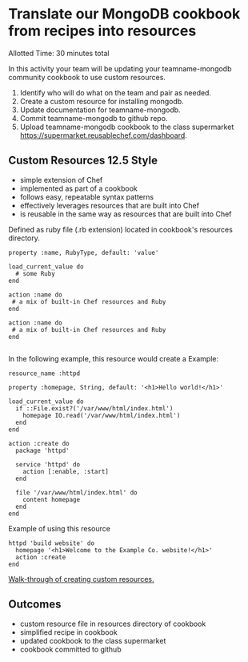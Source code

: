 # Translate our MongoDB cookbook from recipes into resources
Allotted Time: 30 minutes total

In this activity your team will be updating your teamname-mongodb community cookbook to use custom resources.

1. Identify who will do what on the team and pair as needed.
2. Create a custom resource for installing mongodb.
3. Update documentation for teamname-mongodb.
4. Commit teamname-mongodb to github repo.
5. Upload teamname-mongodb cookbook to the class supermarket https://supermarket.reusablechef.com/dashboard.

## Custom Resources 12.5 Style 

* simple extension of Chef
* implemented as part of a cookbook
* follows easy, repeatable syntax patterns
* effectively leverages resources that are built into Chef
* is reusable in the same way as resources that are built into Chef

Defined as ruby file (.rb extension) located in cookbook's resources directory.

```
property :name, RubyType, default: 'value'

load_current_value do
  # some Ruby
end

action :name do
 # a mix of built-in Chef resources and Ruby
end

action :name do
 # a mix of built-in Chef resources and Ruby
end


```

In the following example, this resource would create a 
Example:

```
resource_name :httpd

property :homepage, String, default: '<h1>Hello world!</h1>'

load_current_value do
  if ::File.exist?('/var/www/html/index.html')
    homepage IO.read('/var/www/html/index.html')
  end
end

action :create do
  package 'httpd'

  service 'httpd' do
    action [:enable, :start]
  end

  file '/var/www/html/index.html' do
    content homepage
  end
end
```

Example of using this resource

```
httpd 'build website' do
  homepage '<h1>Welcome to the Example Co. website!</h1>'
  action :create
end

```

[Walk-through of creating custom resources.](https://docs.chef.io/decks/custom_resources.html)

## Outcomes 

* custom resource file in resources directory of cookbook
* simplified recipe in cookbook
* updated cookbook to the class supermarket
* cookbook committed to github